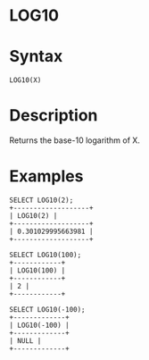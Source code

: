 # LOG10

#

# Syntax

```
LOG10(X)
```

#

# Description

Returns the base-10 logarithm of X.

#

# Examples

```
SELECT LOG10(2);
+-------------------+
| LOG10(2) |
+-------------------+
| 0.301029995663981 |
+-------------------+

SELECT LOG10(100);
+------------+
| LOG10(100) |
+------------+
| 2 |
+------------+

SELECT LOG10(-100);
+-------------+
| LOG10(-100) |
+-------------+
| NULL |
+-------------+
```